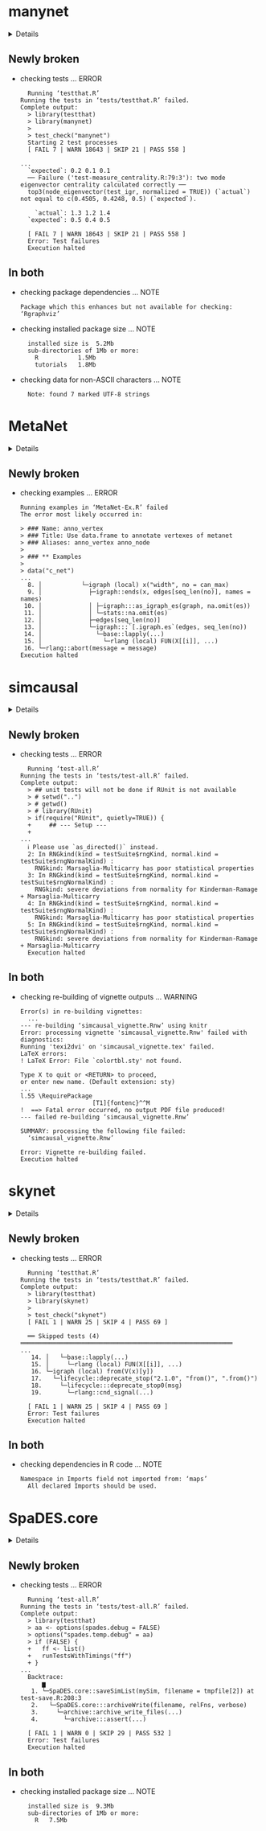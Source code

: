 # manynet

<details>

* Version: 1.2.6
* GitHub: https://github.com/stocnet/manynet
* Source code: https://github.com/cran/manynet
* Date/Publication: 2024-10-05 16:40:01 UTC
* Number of recursive dependencies: 146

Run `revdepcheck::cloud_details(, "manynet")` for more info

</details>

## Newly broken

*   checking tests ... ERROR
    ```
      Running ‘testthat.R’
    Running the tests in ‘tests/testthat.R’ failed.
    Complete output:
      > library(testthat)
      > library(manynet)
      > 
      > test_check("manynet")
      Starting 2 test processes
      [ FAIL 7 | WARN 18643 | SKIP 21 | PASS 558 ]
      
    ...
      `expected`: 0.2 0.1 0.1
      ── Failure ('test-measure_centrality.R:79:3'): two mode eigenvector centrality calculated correctly ──
      top3(node_eigenvector(test_igr, normalized = TRUE)) (`actual`) not equal to c(0.4505, 0.4248, 0.5) (`expected`).
      
        `actual`: 1.3 1.2 1.4
      `expected`: 0.5 0.4 0.5
      
      [ FAIL 7 | WARN 18643 | SKIP 21 | PASS 558 ]
      Error: Test failures
      Execution halted
    ```

## In both

*   checking package dependencies ... NOTE
    ```
    Package which this enhances but not available for checking: ‘Rgraphviz’
    ```

*   checking installed package size ... NOTE
    ```
      installed size is  5.2Mb
      sub-directories of 1Mb or more:
        R           1.5Mb
        tutorials   1.8Mb
    ```

*   checking data for non-ASCII characters ... NOTE
    ```
      Note: found 7 marked UTF-8 strings
    ```

# MetaNet

<details>

* Version: 0.1.2
* GitHub: https://github.com/Asa12138/MetaNet
* Source code: https://github.com/cran/MetaNet
* Date/Publication: 2024-03-25 20:40:07 UTC
* Number of recursive dependencies: 151

Run `revdepcheck::cloud_details(, "MetaNet")` for more info

</details>

## Newly broken

*   checking examples ... ERROR
    ```
    Running examples in ‘MetaNet-Ex.R’ failed
    The error most likely occurred in:
    
    > ### Name: anno_vertex
    > ### Title: Use data.frame to annotate vertexes of metanet
    > ### Aliases: anno_vertex anno_node
    > 
    > ### ** Examples
    > 
    > data("c_net")
    ...
      8. │           └─igraph (local) x("width", no = can_max)
      9. │             ├─igraph::ends(x, edges[seq_len(no)], names = names)
     10. │             │ ├─igraph:::as_igraph_es(graph, na.omit(es))
     11. │             │ └─stats::na.omit(es)
     12. │             ├─edges[seq_len(no)]
     13. │             └─igraph:::`[.igraph.es`(edges, seq_len(no))
     14. │               └─base::lapply(...)
     15. │                 └─rlang (local) FUN(X[[i]], ...)
     16. └─rlang::abort(message = message)
    Execution halted
    ```

# simcausal

<details>

* Version: 0.5.6
* GitHub: https://github.com/osofr/simcausal
* Source code: https://github.com/cran/simcausal
* Date/Publication: 2022-10-28 11:52:27 UTC
* Number of recursive dependencies: 83

Run `revdepcheck::cloud_details(, "simcausal")` for more info

</details>

## Newly broken

*   checking tests ... ERROR
    ```
      Running ‘test-all.R’
    Running the tests in ‘tests/test-all.R’ failed.
    Complete output:
      > ## unit tests will not be done if RUnit is not available
      > # setwd("..")
      > # getwd()
      > # library(RUnit)
      > if(require("RUnit", quietly=TRUE)) {
      +     ## --- Setup ---
      + 
    ...
      ℹ Please use `as_directed()` instead. 
      2: In RNGkind(kind = testSuite$rngKind, normal.kind = testSuite$rngNormalKind) :
        RNGkind: Marsaglia-Multicarry has poor statistical properties
      3: In RNGkind(kind = testSuite$rngKind, normal.kind = testSuite$rngNormalKind) :
        RNGkind: severe deviations from normality for Kinderman-Ramage + Marsaglia-Multicarry
      4: In RNGkind(kind = testSuite$rngKind, normal.kind = testSuite$rngNormalKind) :
        RNGkind: Marsaglia-Multicarry has poor statistical properties
      5: In RNGkind(kind = testSuite$rngKind, normal.kind = testSuite$rngNormalKind) :
        RNGkind: severe deviations from normality for Kinderman-Ramage + Marsaglia-Multicarry
      Execution halted
    ```

## In both

*   checking re-building of vignette outputs ... WARNING
    ```
    Error(s) in re-building vignettes:
      ...
    --- re-building ‘simcausal_vignette.Rnw’ using knitr
    Error: processing vignette 'simcausal_vignette.Rnw' failed with diagnostics:
    Running 'texi2dvi' on 'simcausal_vignette.tex' failed.
    LaTeX errors:
    ! LaTeX Error: File `colortbl.sty' not found.
    
    Type X to quit or <RETURN> to proceed,
    or enter new name. (Default extension: sty)
    ...
    l.55 \RequirePackage
                        [T1]{fontenc}^^M
    !  ==> Fatal error occurred, no output PDF file produced!
    --- failed re-building ‘simcausal_vignette.Rnw’
    
    SUMMARY: processing the following file failed:
      ‘simcausal_vignette.Rnw’
    
    Error: Vignette re-building failed.
    Execution halted
    ```

# skynet

<details>

* Version: 1.4.3
* GitHub: https://github.com/ropensci/skynet
* Source code: https://github.com/cran/skynet
* Date/Publication: 2022-06-17 13:00:02 UTC
* Number of recursive dependencies: 98

Run `revdepcheck::cloud_details(, "skynet")` for more info

</details>

## Newly broken

*   checking tests ... ERROR
    ```
      Running ‘testthat.R’
    Running the tests in ‘tests/testthat.R’ failed.
    Complete output:
      > library(testthat)
      > library(skynet)
      > 
      > test_check("skynet")
      [ FAIL 1 | WARN 25 | SKIP 4 | PASS 69 ]
      
      ══ Skipped tests (4) ═══════════════════════════════════════════════════════════
    ...
       14. │   └─base::lapply(...)
       15. │     └─rlang (local) FUN(X[[i]], ...)
       16. └─igraph (local) from(V(x)[y])
       17.   └─lifecycle::deprecate_stop("2.1.0", "from()", ".from()")
       18.     └─lifecycle:::deprecate_stop0(msg)
       19.       └─rlang::cnd_signal(...)
      
      [ FAIL 1 | WARN 25 | SKIP 4 | PASS 69 ]
      Error: Test failures
      Execution halted
    ```

## In both

*   checking dependencies in R code ... NOTE
    ```
    Namespace in Imports field not imported from: ‘maps’
      All declared Imports should be used.
    ```

# SpaDES.core

<details>

* Version: 2.1.0
* GitHub: https://github.com/PredictiveEcology/SpaDES.core
* Source code: https://github.com/cran/SpaDES.core
* Date/Publication: 2024-06-02 11:02:47 UTC
* Number of recursive dependencies: 136

Run `revdepcheck::cloud_details(, "SpaDES.core")` for more info

</details>

## Newly broken

*   checking tests ... ERROR
    ```
      Running ‘test-all.R’
    Running the tests in ‘tests/test-all.R’ failed.
    Complete output:
      > library(testthat)
      > aa <- options(spades.debug = FALSE)
      > options("spades.temp.debug" = aa)
      > if (FALSE) {
      +   ff <- list()
      +   runTestsWithTimings("ff")
      + }
    ...
      Backtrace:
          ▆
       1. └─SpaDES.core::saveSimList(mySim, filename = tmpfile[2]) at test-save.R:208:3
       2.   └─SpaDES.core:::archiveWrite(filename, relFns, verbose)
       3.     └─archive::archive_write_files(...)
       4.       └─archive:::assert(...)
      
      [ FAIL 1 | WARN 0 | SKIP 29 | PASS 532 ]
      Error: Test failures
      Execution halted
    ```

## In both

*   checking installed package size ... NOTE
    ```
      installed size is  9.3Mb
      sub-directories of 1Mb or more:
        R   7.5Mb
    ```

